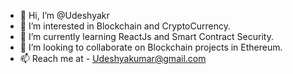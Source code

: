 - 👋 Hi, I’m @Udeshyakr
- 👀 I’m interested in Blockchain and CryptoCurrency.
- 🌱 I’m currently learning ReactJs and Smart Contract Security.
- 💞️ I’m looking to collaborate on Blockchain projects in Ethereum.
- 📫 Reach me at - Udeshyakumar@gmail.com

<!---
Udeshyakr/Udeshyakr is a ✨ special ✨ repository because its `README.md` (this file) appears on your GitHub profile.
You can click the Preview link to take a look at your changes.
--->
